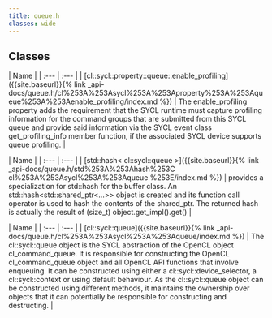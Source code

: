 ```yaml
---
title: queue.h
classes: wide
---
```

## Classes

  | Name |
| :--- | :--- |
| [cl::sycl::property::queue::enable\_profiling]({{site.baseurl}}{% link _api-docs/queue.h/cl%253A%253Asycl%253A%253Aproperty%253A%253Aqueue%253A%253Aenable_profiling/index.md %}) | The enable_profiling property adds the requirement that the SYCL runtime must capture profiling information for the command groups that are submitted from this SYCL queue and provide said information via the SYCL event class get_profiling_info member function, if the associated SYCL device supports queue profiling.  |


  | Name |
| :--- | :--- |
| [std::hash< cl::sycl::queue >]({{site.baseurl}}{% link _api-docs/queue.h/std%253A%253Ahash%253C cl%253A%253Asycl%253A%253Aqueue %253E/index.md %}) | provides a specialization for std::hash for the buffer class. An std::hash<std::shared_ptr<...>> object is created and its function call operator is used to hash the contents of the shared_ptr. The returned hash is actually the result of (size_t) object.get_impl().get()  |


  | Name |
| :--- | :--- |
| [cl::sycl::queue]({{site.baseurl}}{% link _api-docs/queue.h/cl%253A%253Asycl%253A%253Aqueue/index.md %}) | The cl::sycl::queue object is the SYCL abstraction of the OpenCL object cl_command_queue. It is responsible for constructing the OpenCL cl_command_queue object and all OpenCL API functions that involve enqueuing. It can be constructed using either a cl::sycl::device_selector, a cl::sycl::context or using default behaviour. As the cl::sycl::queue object can be constructed using different methods, it maintains the ownership over objects that it can potentially be responsible for constructing and destructing.  |

